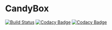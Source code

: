 # CandyBox

[![Build Status](https://travis-ci.org/predatorray/candybox.svg?branch=master)](https://travis-ci.org/predatorray/candybox)
[![Codacy Badge](https://api.codacy.com/project/badge/Coverage/eb57ca12779d4a748037bb2608701fbd)](https://www.codacy.com/app/predatorray/candybox?utm_source=github.com&utm_medium=referral&utm_content=predatorray/candybox&utm_campaign=Badge_Coverage)
[![Codacy Badge](https://api.codacy.com/project/badge/Grade/e65956add36548ea87078e89c6dad9fb)](https://app.codacy.com/app/predatorray/candybox?utm_source=github.com&utm_medium=referral&utm_content=predatorray/candybox&utm_campaign=Badge_Grade_Settings)
